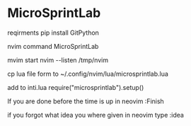 # MicroSprintLab


reqirments
pip install GitPython

nvim command
MicroSprintLab

mvim start
nvim --listen /tmp/nvim

cp lua file form to ~/.config/nvim/lua/microsprintlab.lua

add to inti.lua
require("microsprintlab").setup()

If you are done before the time is up in neovim :Finish

if you forgot what idea you where given in neovim type :idea
